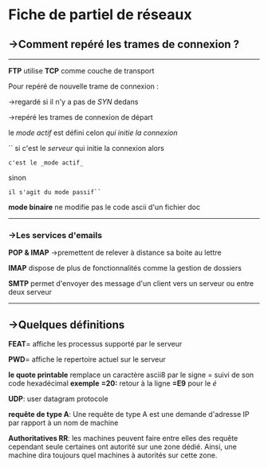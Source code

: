 # Fiche de partiel de réseaux

## →Comment repéré les trames de connexion ?

---

**FTP** utilise **TCP** comme couche de transport

Pour repéré de nouvelle trame de connexion :

→regardé si il n'y a pas de *SYN* dedans

→repéré les trames de connexion de départ

le _mode actif_ est défini celon *qui initie la connexion*

`` si c'est le _serveur_ qui initie la connexion alors

    c'est le _mode actif_ 

 sinon

    il s'agit du mode passif``

**mode binaire** ne modifie pas le code ascii d'un fichier doc

---

### →Les services d'emails

**POP & IMAP** →premettent de relever à distance sa boite au lettre

**IMAP** dispose de plus de fonctionnalités comme la gestion de dossiers

**SMTP** permet d'envoyer des message d'un client vers un serveur ou entre deux serveur

---

## →Quelques  définitions

**FEAT**= affiche les processus supporté par le serveur

**PWD**= affiche le repertoire actuel sur le serveur

**le quote printable**
remplace un caractère ascii8 par le signe = suivi de son code hexadécimal
__exemple__
**=20:** retour à la ligne
**=E9** pour le *é*

**UDP**: user datagram protocole

**requête de type A**: Une requête de type A est une demande d'adresse IP par rapport à un nom de machine

**Authoritatives RR**: les machines peuvent faire entre elles des requête cependant seule certaines ont autorité sur une zone dédié.
Ainsi, une machine dira toujours quel machines à autorités sur cette zone.
